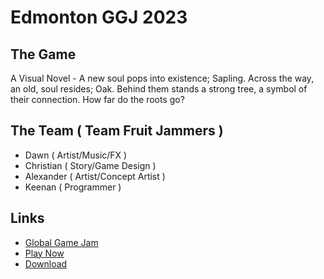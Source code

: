 # Edmonton GGJ 2023

## The Game
A Visual Novel - A new soul pops into existence; Sapling. Across the way, an old, soul resides; Oak. Behind them stands a strong tree, a symbol of their connection. How far do the roots go?

## The Team ( Team Fruit Jammers )
- Dawn ( Artist/Music/FX )
- Christian ( Story/Game Design )
- Alexander ( Artist/Concept Artist )
- Keenan ( Programmer )

## Links
- [Global Game Jam](https://globalgamejam.org/2023/games/only-roots-remain-3)
- [Play Now](https://silverdesign.itch.io/only-the-roots-remain)
- [Download](https://drive.google.com/drive/folders/1t5XCkC5ltq8z2ArVCIm9VwEOfJ5ngcBO?usp=share_link)